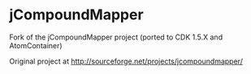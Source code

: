 # jCompoundMapper
Fork of the jCompoundMapper project (ported to CDK 1.5.X and AtomContainer)

Original project at http://sourceforge.net/projects/jcompoundmapper/
